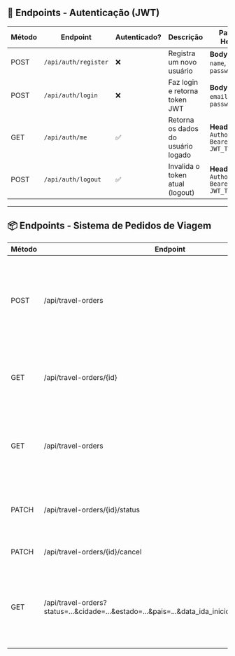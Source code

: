 ## 🔐 Endpoints - Autenticação (JWT)


| Método | Endpoint             | Autenticado? | Descrição                              | Payload / Headers                                                                 | Resposta Esperada                               |
|--------|----------------------|--------------|----------------------------------------|------------------------------------------------------------------------------------|-------------------------------------------------|
| POST   | `/api/auth/register` | ❌           | Registra um novo usuário               | **Body (JSON):**<br>`name`, `email`, `password`          | `{ "token": "JWT_TOKEN" }`                      |
| POST   | `/api/auth/login`    | ❌           | Faz login e retorna token JWT          | **Body (JSON):**<br>`email`, `password`                                           | `{ "token": "JWT_TOKEN" }`                      |
| GET    | `/api/auth/me`       | ✅           | Retorna os dados do usuário logado     | **Headers:**<br>`Authorization: Bearer JWT_TOKEN`                                 | `{ "id": 1, "name": "...", "email": "..." }`    |
| POST   | `/api/auth/logout`   | ✅           | Invalida o token atual (logout)        | **Headers:**<br>`Authorization: Bearer JWT_TOKEN`                                 | `{ "message": "Desconectado com sucesso" }`     |

---

## 📦 Endpoints - Sistema de Pedidos de Viagem

| Método  | Endpoint                                 | Descrição                                                                 |
|---------|------------------------------------------|---------------------------------------------------------------------------|
| POST    | /api/travel-orders                       | Cria um novo pedido de viagem com id do usuario (solicitante), destino, datas e status inicial. |
| GET     | /api/travel-orders/{id}                  | Retorna os detalhes completos de um pedido de viagem pelo ID.            |
| GET     | /api/travel-orders                       | Lista todos os pedidos de viagem, com suporte a filtros por status, destino e período. |
| PATCH   | /api/travel-orders/{id}/status           | Atualiza o status do pedido para "aprovado" ou "cancelado". |
| PATCH   | /api/travel-orders/{id}/cancel           | Cancela um pedido aprovado .         |
| GET     | /api/travel-orders?status=...&cidade=...&estado=...&pais=...&data_ida_inicio=...&data_ida_fim=... | Lista pedidos filtrando por status, destino ou período. (mesmo endpoint do GET geral) |